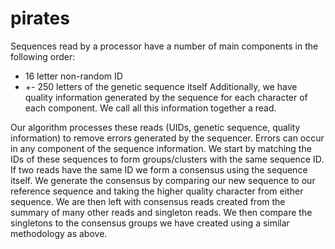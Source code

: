 # pirates

Sequences read by a processor have a number of main components in the following order:
- 16 letter non-random ID
- +- 250 letters of the genetic sequence itself
Additionally, we have quality information generated by the sequence for each character of each component.
We call all this information together a read.

Our algorithm processes these reads (UIDs, genetic sequence, quality information) to remove errors generated by the sequencer.
Errors can occur in any component of the sequence information.
We start by matching the IDs of these sequences to form groups/clusters with the same sequence ID.
If two reads have the same ID we form a consensus using the sequence itself.
We generate the consensus by comparing our new sequence to our reference sequence and taking the higher quality character from either sequence.
We are then left with consensus reads created from the summary of many other reads and singleton reads.
We then compare the singletons to the consensus groups we have created using a similar methodology as above.

